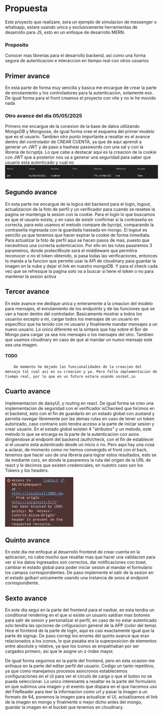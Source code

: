 # Propuesta
Este proyecto que realizare, sera un ejemplo de simulacion de messenger o whatsapp, estare usando unica y exclusivamente herramientas de desarrollo para JS, esto en un enfoque de desarrollo MERN.

### Proposito
Conocer mas librerias para el desarrollo backend, asi como una forma segura de autenticacion e interaccion en tiempo real con otros usuarios

## Primer avance
En esta parte de forma muy sencilla y basica me encargue de crear la parte de enrutamiento y los controladores para la autenticacion, solamente eso. De igual forma para el front creamos el proyecto con vite y no le he movido nada

### Otro avance del dia 05/05/2025
Primero me encargue de la conexion de la base de datos utilizando MongoDB y Mongoose, de igual forma cree el esquema del primer modelo que es el usuario.
Tambien otro punto importante a resaltar es el avance dentro del controlador de CREAR CUENTA, ya que de aqui aprendi a generar un JWT y de paso a hashear passwords con una sal y con la libreria de bcryptjs.
Lo que cabe a destacar aqui es la creacion de la cookie con JWT que a posterior nos va a generar una seguridad para saber que usuario esta autenticado y cual no
![alt text](images/image.png)

## Segundo avance
En esta parte me encargue de la logica del backend para el login, logout, actualizacion de la foto de perfil y un verificador para cuando se resetee la pagina se mantenga la sesion con la cookie.
Para el login lo que buscamos es que el usuario exista, y en caso de existir confirmar si la contraseña es correcta, para esto usamos el metodo compare de bycript, comparando la contraseña ingresada con la guardada haseada en mongo.
El logout es sencillo ya que tenemos que hacer expirar la cookie de forma inmediata.
Para actualizar la foto de perfil aqui se hacen pasos de mas, puesto que necesitmos una correcta autenticacion. Por ello en las rutas pasaremos 3 parametros, donde protectRoute será el middleware que permitira reconocer o no el token obtenido, si pasa todas las verificaciones, entonces lo manda a la funcion que permite usar la API de cloudinary para guardar la imagen en la nube y dejar el link en nuestro mongoDB.
Y para el check cada vez que se refresque la pagina solo va a buscar si tiene el token o no para mantener la sesion activa

## Tercer avance
En este avance me dedique unica y enteramente a la creacion del modelo para mensajes, el enrutamiento de los endpoints y de las funciones que se van a hacer dentro del controlador.
Basicamente mostrar a todos los usuarios excepto a mi, cargar todos los mensajes de un usuario en especifico que ha tenido con mi usuario y finalmente mandar mensajes a un nuevo usuario.
Lo unico diferente es la sintaxis que hay sobre el $or de Mongo para cargar ya sea mis mensajes o los mensajes del otro. Tambien que usamos cloudinary en caso de que al mandar un nuevo mensaje este sea una imagen.
#### TODO
        De momento he dejado las funcionalidades de la creacion del mensaje tal cual asi en su creacion y ya. Pero falta implementacion de tiempo real, por lo que en un futuro estare usando socket.io

## Cuarto avance
Implementacion de daisyUI, y routing en react.
De igual forma se creo una implementacion de seguridad con el verificador isChecked que hicimos en el backend, esto con el fin de guardarlo en un estado global con zustand y permita navegar libremente por las demas rutas en caso de tener un token autorizado, caso contrario solo tendra acceso a la parte de iniciar sesion y crear usuario.
En el estado global existen 4 "atributos" y un metodo, este metodo lo que se encarga es la parte de la autenticacion con axios dirigiendose al endpoint del backend /auth/check, con el fin de establecer si el usuario esta autenticado desde un inicio o no. Pero aqui hay una cosa a aclarar, de momento como no hemos convergido el front con el back, tenemos que hacer uso de una libreria para lograr estos resultados, esto se da mediante cors, en donde le pasaremos la ruta del origen de la URL de react y le decimos que existen credenciales, en nuestro caso son los Tokens y los headers.

![alt text](images/image-1.png)


## Quinto avance
En este dia me enfoque al desarrollo frontend de crear cuenta en la aplicacion, no cabe mucho que resaltar mas que hacer una validacion para ver si los datos ingresados son correctos, dar notificaciones con toast, cambiar el estado global para poder iniciar sesion al mandar el formulario los campos correspondientes.
De paso implemente el salir de la sesion en el estado golbarl unicamente usando una instancia de axios al endpoint correspondiente.


## Sexto avance
En este dia segui en la parte del frontend para el navbar, en esta tendra un conditional rendering en el que si existe un usuario saldran mas botones para salir de sesion y personalizar el perfil, en caso de no estar autenticado solo tendra las opciones de cnfiguracion general de la APP (color del tema).
Hice el forntend de la parte de login, aqui es casi exactamente igual que la parte de signup. De paso corregi los errores del quinto avance que eran relacionados a los iconos, lo que pasaba era la superposicion de elementos entre absolute y relative, ya que los iconos se empalmaban por ser cargados primero, asi que le asigne un z-index mayor.

De igual forma seguimos en la parte del frontend, pero en esta ocasion me enfoque en la parte del editar perfil del usuario. Codigo un tanto repetitivo, ya que como manejamos procesos asincronos establecemos configuraciones en el UI para ver el circulo de carga o que el boton no se pueda seleccionar. Lo unico interesante a resaltar es la parte del formulario en que subimos una imagen y el evento que dispara en el que hacemos uso del FileReader para leer la informacion como url y pasar la imagen a un formato de 64, ponemos la imagen para actualizar el UI, actualizamos el link de la imagen en mongo y finalmente o mejor dicho antes del mongo, guardar la imagen en el bucket que tenemos en cloudinary.